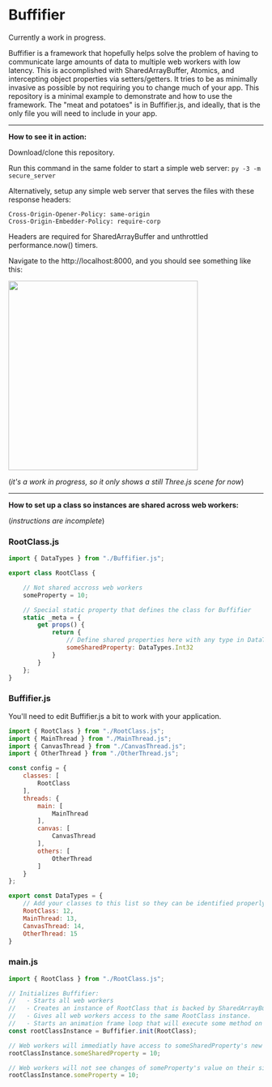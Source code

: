 # Buffifier
Currently a work in progress. 

Buffifier is a framework that hopefully helps solve the problem of having to communicate large amounts of data to multiple web workers with low latency. This is accomplished with SharedArrayBuffer, Atomics, and intercepting object properties via setters/getters. It tries to be as minimally invasive as possible by not requiring you to change much of your app. This repository is a minimal example to demonstrate and how to use the framework. The "meat and potatoes" is in Buffifier.js, and ideally, that is the only file you will need to include in your app.

---

**How to see it in action:**

Download/clone this repository.

Run this command in the same folder to start a simple web server: ``py -3 -m secure_server``

Alternatively, setup any simple web server that serves the files with these response headers:

```
Cross-Origin-Opener-Policy: same-origin 
Cross-Origin-Embedder-Policy: require-corp
```

Headers are required for SharedArrayBuffer and unthrottled performance.now() timers.

Navigate to the http://localhost:8000, and you should see something like this:

<img width="374" src="https://github.com/addunn/Buffifier/assets/43220218/cfda5f87-ffd1-4eda-8c1f-4e537766eada">

(_it's a work in progress, so it only shows a still Three.js scene for now_)

---

**How to set up a class so instances are shared across web workers:**

(_instructions are incomplete_) 

### RootClass.js
```javascript
import { DataTypes } from "./Buffifier.js";

export class RootClass {

    // Not shared accross web workers
    someProperty = 10;

    // Special static property that defines the class for Buffifier
    static _meta = {
        get props() {
            return {
                // Define shared properties here with any type in DataTypes
                someSharedProperty: DataTypes.Int32
            }
        }
    };
}
```

### Buffifier.js
You'll need to edit Buffifier.js a bit to work with your application.
```javascript
import { RootClass } from "./RootClass.js";
import { MainThread } from "./MainThread.js";
import { CanvasThread } from "./CanvasThread.js";
import { OtherThread } from "./OtherThread.js";

const config = {
    classes: [
        RootClass
    ],
    threads: {
        main: [ 
            MainThread 
        ],
        canvas: [ 
            CanvasThread
        ],
        others: [
            OtherThread
        ]
    }
};

export const DataTypes = {
    // Add your classes to this list so they can be identified properly
    RootClass: 12,
    MainThread: 13,
    CanvasThread: 14,
    OtherThread: 15
}
```

### main.js
```javascript
import { RootClass } from "./RootClass.js";

// Initializes Buffifier:
//   - Starts all web workers
//   - Creates an instance of RootClass that is backed by SharedArrayBuffer.
//   - Gives all web workers access to the same RootClass instance.
//   - Starts an animation frame loop that will execute some method on all threads: MainThread.js, CanvasThread.js, OtherThread.js.
const rootClassInstance = Buffifier.init(RootClass);

// Web workers will immediatly have access to someSharedProperty's new value after this statement executes here.
rootClassInstance.someSharedProperty = 10;

// Web workers will not see changes of someProperty's value on their side because it's not a shared property.
rootClassInstance.someProperty = 10;

```
